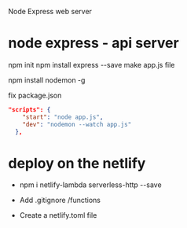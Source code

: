 Node Express web server

# node express - api server

npm init
npm install express --save
make app.js file

npm install nodemon -g

fix package.json

```json
"scripts": {
    "start": "node app.js",
    "dev": "nodemon --watch app.js"
  },
```

# deploy on the netlify

- npm i netlify-lambda serverless-http --save

- Add .gitignore
  /functions

- Create a netlify.toml file
